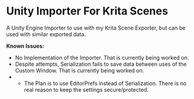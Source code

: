 # Unity Importer For Krita Scenes
A Unity Engine Importer to use with my Krita Scene Exporter, but can be used with similar exported data.

**Known Issues:**
* No Implementation of the Importer. That is currently being worked on.
* Despite attempts, Serialization fails to save data between uses of the Custom Window. That is currently being worked on.
* * The Plan is to use EditorPrefs instead of Serialization. There is no real reason to keep the settings secure/protected.
